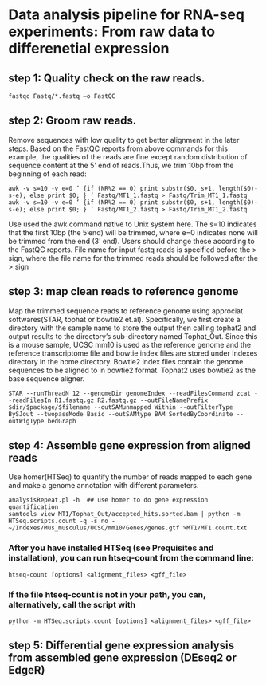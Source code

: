 # Data analysis pipeline for RNA-seq experiments: From raw data to differenetial expression


## step 1: Quality check on the raw reads.
```
fastqc Fastq/*.fastq –o FastQC
```

## step 2:  Groom raw reads.

Remove sequences with low quality to get better alignment in the later steps. Based on the FastQC reports from above commands for this example,
the qualities of the reads are fine except random distribution of sequence content at the 5’ end of reads.Thus, we trim 10bp from the beginning of each read: 
```
awk -v s=10 -v e=0 ‘ {if (NR%2 == 0) print substr($0, s+1, length($0)-s-e); else print $0; } ‘ Fastq/MT1_1.fastq > Fastq/Trim_MT1_1.fastq
awk -v s=10 -v e=0 ‘ {if (NR%2 == 0) print substr($0, s+1, length($0)-s-e); else print $0; } ‘ Fastq/MT1_2.fastq > Fastq/Trim_MT1_2.fastq
```
Use used the awk command native to Unix system here. The s=10 indicates that the first 10bp (the 5’end) will be trimmed, where e=0 indicates none will be trimmed 
from the end (3’ end). Users should change these according to the FastQC reports. File name for input fastq reads is specified before the > sign, where the file 
name for the trimmed reads should be followed after the > sign

## step 3: map clean reads to reference genome
Map the trimmed sequence reads to reference genome using approciat softwares(STAR, tophat or bowtie2 et.al). Specifically, we first create a directory with the sample name to store the output then calling tophat2 and output results to the directory’s sub-directory named Tophat_Out. Since this is a mouse sample, UCSC mm10 is used as the reference genome and the reference transcriptome file and bowtie index files are stored under Indexes directory in the home directory. Bowtie2 index files contain the genome sequences to be aligned to in bowtie2 format. Tophat2 uses bowtie2 as the base sequence aligner.
```
STAR --runThreadN 12 --genomeDir genomeIndex --readFilesCommand zcat --readFilesIn R1.fastq.gz R2.fastq.gz --outFileNamePrefix $dir/$package/$filename --outSAMunmapped Within --outFilterType BySJout --twopassMode Basic --outSAMtype BAM SortedByCoordinate --outWigType bedGraph
```
## step 4: Assemble gene expression from aligned reads

Use homer(HTSeq) to quantify the number of reads mapped to each gene and make a genome annotation with different parameters.

```
analysisRepeat.pl -h  ## use homer to do gene expression quantification
samtools view MT1/Tophat_Out/accepted_hits.sorted.bam | python -m
HTSeq.scripts.count -q -s no - ~/Indexes/Mus_musculus/UCSC/mm10/Genes/genes.gtf >MT1/MT1.count.txt
```
### After you have installed HTSeq (see Prequisites and installation), you can run htseq-count from the command line:
```
htseq-count [options] <alignment_files> <gff_file>
```
### If the file htseq-count is not in your path, you can, alternatively, call the script with

```
python -m HTSeq.scripts.count [options] <alignment_files> <gff_file>
```
## step 5: Differential gene expression analysis from assembled gene expression (DEseq2 or EdgeR)

